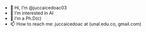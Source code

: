 - 👋 Hi, I’m @juccaicedoac03
- 👀 I’m interested in AI
- 🌱 I’m a Ph.D(c)
- 📫 How to reach me: juccaicedoac at (unal.edu.co, gmail.com)

<!---
juccaicedoac03/juccaicedoac03 is a ✨ special ✨ repository because its `README.md` (this file) appears on your GitHub profile.
You can click the Preview link to take a look at your changes.
--->
